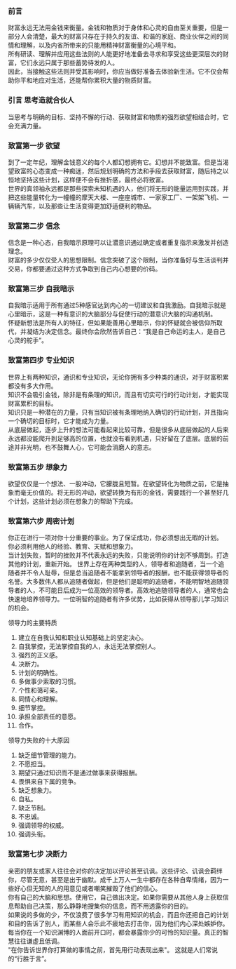 ### 前言
  财富永远无法用金钱来衡量。金钱和物质对于身体和心灵的自由至关重要，但是一部分人会清楚，最大的财富只存在于持久的友谊、和谐的家庭、商业伙伴之间的同情和理解，以及内省所带来的只能用精神财富衡量的心境平和。  
  所有研读、理解并应用这些法则的人能更好地准备去寻求和享受这些更深层次的财富，它们永远只属于那些蓄势待发的人。  
  因此，当接触这些法则并受其影响时，你应当做好准备去体验新生活。它不仅会帮助你平和地应对生活，还能帮你累积大量的物质财富。 

### 引言 思考造就合伙人
  当思考与明确的目标、坚持不懈的行动、获取财富和物质的强烈欲望相结合时，它会充满力量。

### 致富第一步 欲望
  到了一定年纪，理解金钱意义的每个人都幻想拥有它。幻想并不能致富。但是当渴望致富的心态变成一种痴迷，然后规划明确的方法和手段去获取财富，随后持之以恒地坚持这些计划，这样便不会有挫折感，最终必将致富。  
  世界的真领袖永远都是那些探索未知机遇的人，他们将无形的能量运用到实践，并把这些能量转化为一幢幢的摩天大楼、一座座城市、一家家工厂、一架架飞机、一辆辆汽车，以及那些让生活变得更加舒适便利的物品。

### 致富第二步 信念
  信念是一种心态，自我暗示原理可以让潜意识通过确定或者重复指示来激发并创造理念。  
  财富的多少仅仅受人的思想限制。信念突破了这个限制，当你准备好与生活谈判并交易，你都要通过这种方式争取到自己内心想要的价码。

### 致富第三步 自我暗示
  自我暗示适用于所有通过5种感官达到内心的一切建议和自我激励。自我暗示就是心里暗示，这是一种有意识的大脑部分与促使行动的潜意识大脑的沟通机制。  
  怀疑新想法是所有人的特征，但如果能善用心里暗示，你的怀疑就会被信仰所取代，并凝结为决定信念。最终你会欣然告诉自己：“我是自己命运的主人，是自己心灵的舵手”。

### 致富第四步 专业知识
  世界上有两种知识，通识和专业知识，无论你拥有多少种类的通识，对于财富积累都没有多大作用。  
  知识不会吸引金钱，除非是有条理的知识，而且有切实可行的行动计划，才能实现财富累积的目标。  
  知识只是一种潜在的力量，只有当知识被有条理地纳入确切的行动计划，并且指向一个确切的目标时，它才能成为力量。  
  从底层做起，逐步上升的想法可能看起来比较可靠，但是很多从底层做起的人后来永远都没能爬升到足够高的位置，也就没有看到机遇，只好留在了底层。底层的前途并非光明，也不鼓舞人心，它可能会消磨人的意志。

### 致富第五步 想象力
  欲望仅仅是一个想法、一股冲动，它朦胧且短暂。在欲望转化为物质之前，它是抽象而毫无价值的。将无形的冲动，欲望转换为有形的金钱，需要践行一个甚至好几个计划，这些计划必须在想象力的帮助下完成。

### 致富第六步 周密计划
  你正在进行一项对你十分重要的事业。为了保证成功，你必须想出无暇的计划。  
  你必须利用他人的经验、教育、天赋和想象力。  
  当计划失败，暂时的挫败并不代表永远的失败，只能说明你的计划不够周到。打造其他的计划，重新开始。
  世界上存在两种类型的人，领导者和追随者，当一个追随者并不令人耻辱，但是总当追随者不能拿到领导者的报酬，也不能获得领导者的名誉。大多数伟人都从追随者做起，但是他们是聪明的追随者，不能明智地追随领导者的人，不可能日后成为一位高效的领导者。高效地追随领导者的人，通常也会快速地培养领导力。一位明智的追随者有许多优势，比如获得从领导那儿学习知识的机会。

  领导力的主要特质  
  1. 建立在自我认知和职业认知基础上的坚定决心。
  2. 自我掌控，无法掌控自我的人，永远无法掌控别人。
  3. 强烈的正义感。
  4. 决断力。
  5. 计划的明确性。
  6. 多做事少索取的习惯。
  7. 个性和蔼可亲。
  8. 同情心和理解。
  9. 细节掌控。
  10. 承担全部责任的意愿。
  11. 合作。
  
  领导力失败的十大原因  
  1. 缺乏细节管理的能力。
  2. 不愿担当。
  3. 期望只通过知识而不是通过做事来获得报酬。
  4. 畏惧来自下属的竞争。
  5. 缺乏想象力。
  6. 自私。
  7. 缺乏节制。
  8. 不忠诚。
  9. 强调领导的权威。
  10. 强调头衔。

### 致富第七步 决断力
  亲密的朋友或家人往往会对你的决定加以评论甚至讥讽。这些评论、讥讽会羁绊你，尽管无意，甚至是出于幽默。成千上万人一生中都存在各种自卑情绪，因为一些好心但无知的人的用意见或者嘲笑摧毁了他们的信心。  
  你有自己的大脑和思想。使用它，自己做出决定。如果你需要从其他人身上获取信息帮助自己决策，那么静静地搜集你的信息，而不用透露你的目的。  
  如果说的多做的少，不仅浪费了很多学习有用知识的机会，而且你还把自己的计划和目的告诉了别人，而某些人会乐此不疲地去打击你，因为他们内心深处嫉妒你。  
  每当你在一个知识渊博的人面前开口时，都会暴露你少的可怜的知识量。真正的智慧往往谦虚且低调。  
  "在你告诉世界你打算做的事情之前，首先用行动表现出来"。 这就是人们常说的“行胜于言”。
  